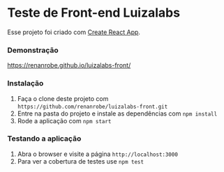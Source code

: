 Teste de Front-end Luizalabs
==============
Esse projeto foi criado com [Create React App](https://github.com/facebook/create-react-app).

### Demonstração
https://renanrobe.github.io/luizalabs-front/

### Instalação

1. Faça o clone deste projeto com `https://github.com/renanrobe/luizalabs-front.git`
2. Entre na pasta do projeto e instale as dependências com `npm install`
3. Rode a aplicação com `npm start`

### Testando a aplicação

1. Abra o browser e visite a página `http://localhost:3000`
1. Para ver a cobertura de testes use `npm test`
